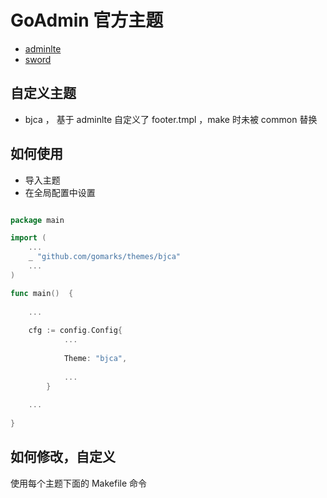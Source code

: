 # GoAdmin 官方主题

- [adminlte](https://github.com/gomarks/themes/tree/master/adminlte)
- [sword](https://github.com/gomarks/themes/tree/master/sword)

## 自定义主题
 - bjca ， 基于 adminlte 自定义了 footer.tmpl ，make 时未被 common 替换

## 如何使用

- 导入主题
- 在全局配置中设置

```go

package main

import (
	...
	_ "github.com/gomarks/themes/bjca"
	...
)

func main()  {
	
	...
	
	cfg := config.Config{
    		...
    		
    		Theme: "bjca",
    		
    		...
    	}
	
	...
 
}

```

## 如何修改，自定义

使用每个主题下面的 Makefile 命令